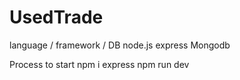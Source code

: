 # UsedTrade
language / framework / DB
node.js express Mongodb

Process to start
npm i express
npm run dev

